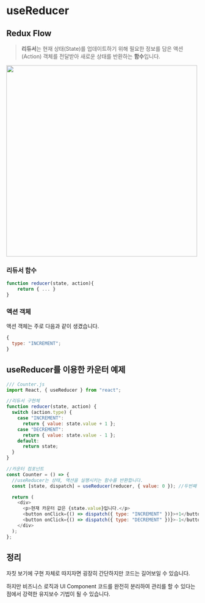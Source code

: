 # useReducer

## Redux Flow

> **리듀서**는 현재 상태(State)를 업데이트하기 위해 필요한 정보를 담은 액션(Action) 객체를 전달받아 새로운 상태를 반환하는 **함수**입니다.

<img src="https://user-images.githubusercontent.com/7090906/69519846-58f63000-0f9e-11ea-8b7f-fefd7cebbccc.png" width="500" />

### 리듀서 함수

```js
function reducer(state, action){
    return { ... }
}
```

### 액션 객체

액션 객체는 주로 다음과 같이 생겼습니다.

```js
{
  type: "INCREMENT";
}
```

## useReducer를 이용한 카운터 예제

```js
/// Counter.js
import React, { useReducer } from "react";

//리듀서 구현체
function reducer(state, action) {
  switch (action.type) {
    case "INCREMENT":
      return { value: state.value + 1 };
    case "DECREMENT":
      return { value: state.value - 1 };
    default:
      return state;
  }
}

//카운터 컴포넌트
const Counter = () => {
  //useReducer는 상태, 액션을 실행시키는 함수를 반환합니다.
  const [state, dispatch] = useReducer(reducer, { value: 0 }); //두번째 인자는 초기 상태값입니다.

  return (
    <div>
      <p>현재 카운터 값은 {state.value}입니다.</p>
      <button onClick={() => dispatch({ type: "INCREMENT" })}>+1</button>
      <button onClick={() => dispatch({ type: "DECREMENT" })}>-1</button>
    </div>
  );
};
```

## 정리

자칫 보기에 구현 자체로 따지자면 굉장히 간단하지만 코드는 길어보일 수 있습니다.

하지만 비즈니스 로직과 UI Component 코드를 완전히 분리하여 관리를 할 수 있다는 점에서 강력한 유지보수 기법이 될 수 있습니다.
